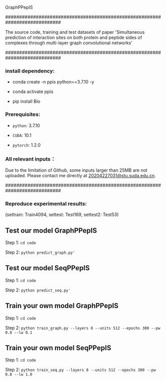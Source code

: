 

GraphPPepIS

############################################################################

The source code, training and test datasets of paper 'Simultaneous prediction of interaction sites on both protein and peptide sides of complexes through multi-layer graph convolutional networks'

############################################################################


### install dependency:

- conda create -n ppis python==3.7.10 -y

- conda activate ppis

- pip install Bio


### Prerequisites:

* `python`: 3.7.10

* `CUDA`: 10.1

* `pytorch`: 1.2.0


### All relevant inputs：

Due to the limitation of Github, some inputs larger than 25MB are not uploaded. Please contact me directly at 20204227031@stu.suda.edu.cn.


############################################################################

### Reproduce experimental results: 

(settrain: Train4094, settest: Test169, settest2: Test53)

## Test our model GraphPPepIS

Step 1: ```cd code```

Step 2: ```python predict_graph.py'```

## Test our model SeqPPepIS

Step 1: ```cd code```

Step 2: ```python predict_seq.py'```

## Train your own model GraphPPepIS

Step 1: ```cd code```

Step 2: ```python train_graph.py --layers 8 --units 512 --epochs 300 --pw 0.8 --lw 0.1```

## Train your own model SeqPPepIS

Step 1: ```cd code```

Step 2: ```python train_seq.py --layers 8 --units 512 --epochs 300 --pw 0.8 --lw 1.0```




